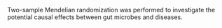 Two-sample Mendelian randomization was performed to investigate the potential causal effects between gut microbes and diseases.
